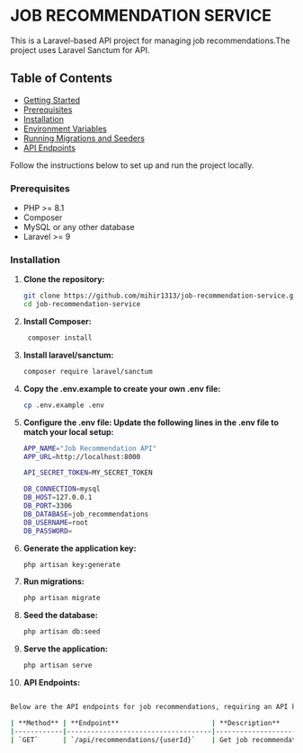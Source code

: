 # JOB RECOMMENDATION SERVICE

This is a Laravel-based API project for managing job recommendations.The project uses Laravel Sanctum for API.

## Table of Contents
- [Getting Started](#getting-started)
- [Prerequisites](#prerequisites)
- [Installation](#installation)
- [Environment Variables](#environment-variables)
- [Running Migrations and Seeders](#running-migrations-and-seeders)
- [API Endpoints](#api-endpoints)


Follow the instructions below to set up and run the project locally.

### Prerequisites
- PHP >= 8.1
- Composer
- MySQL or any other database
- Laravel >= 9

### Installation

1. **Clone the repository:**
   ```bash
   git clone https://github.com/mihir1313/job-recommendation-service.git
   cd job-recommendation-service

2. **Install Composer:**
   ```bash
    composer install
   
3. **Install laravel/sanctum:**
   ```bash
   composer require laravel/sanctum
4. **Copy the .env.example to create your own .env file:**
     ```bash
    cp .env.example .env
5. **Configure the .env file: Update the following lines in the .env file to match your local setup:**
     ```bash
    APP_NAME="Job Recommendation API"
    APP_URL=http://localhost:8000

    API_SECRET_TOKEN=MY_SECRET_TOKEN
     
    DB_CONNECTION=mysql
    DB_HOST=127.0.0.1
    DB_PORT=3306
    DB_DATABASE=job_recommendations
    DB_USERNAME=root
    DB_PASSWORD=
6. **Generate the application key:**
     ```bash
    php artisan key:generate
7. **Run migrations:**
    ```bash
    php artisan migrate
8. **Seed the database:**
     ```bash
    php artisan db:seed
9. **Serve the application:**
     ```bash
    php artisan serve
10. **API Endpoints:**
   ```bash

Below are the API endpoints for job recommendations, requiring an API key for access:

| **Method** | **Endpoint**                       | **Description**                            |
|------------|------------------------------------|--------------------------------------------|
| `GET`      | `/api/recommendations/{userId}`    | Get job recommendations for a specific user|

